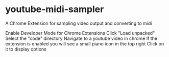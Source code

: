 # youtube-midi-sampler
A Chrome Extension for sampling video output and converting to midi


Enable Developer Mode for Chrome Extensions
Click "Load unpacked"
Select the "code" directory
Navigate to a youtube video in chrome
If the extension is enabled you will see a small piano icon in the top right
Click on it to display options